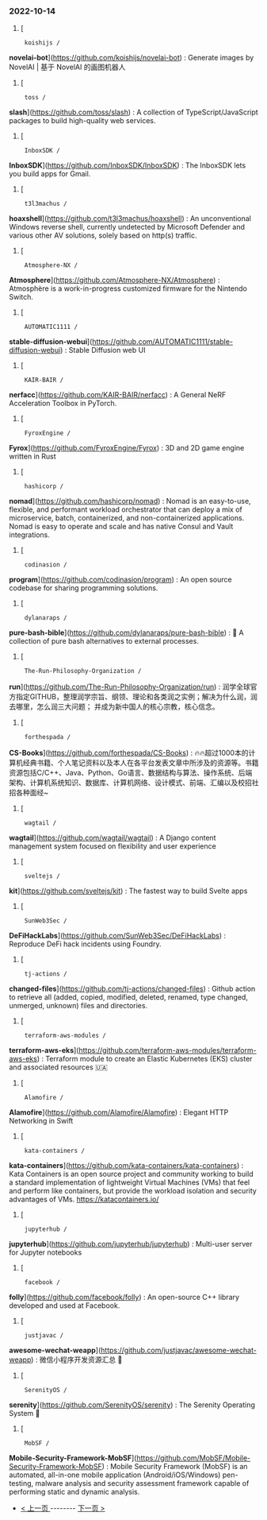 ### 2022-10-14 
1. [
    

        koishijs /
**novelai-bot**](https://github.com/koishijs/novelai-bot) : Generate images by NovelAI | 基于 NovelAI 的画图机器人
1. [
    

        toss /
**slash**](https://github.com/toss/slash) : A collection of TypeScript/JavaScript packages to build high-quality web services.
1. [
    

        InboxSDK /
**InboxSDK**](https://github.com/InboxSDK/InboxSDK) : The InboxSDK lets you build apps for Gmail.
1. [
    

        t3l3machus /
**hoaxshell**](https://github.com/t3l3machus/hoaxshell) : An unconventional Windows reverse shell, currently undetected by Microsoft Defender and various other AV solutions, solely based on http(s) traffic.
1. [
    

        Atmosphere-NX /
**Atmosphere**](https://github.com/Atmosphere-NX/Atmosphere) : Atmosphère is a work-in-progress customized firmware for the Nintendo Switch.
1. [
    

        AUTOMATIC1111 /
**stable-diffusion-webui**](https://github.com/AUTOMATIC1111/stable-diffusion-webui) : Stable Diffusion web UI
1. [
    

        KAIR-BAIR /
**nerfacc**](https://github.com/KAIR-BAIR/nerfacc) : A General NeRF Acceleration Toolbox in PyTorch.
1. [
    

        FyroxEngine /
**Fyrox**](https://github.com/FyroxEngine/Fyrox) : 3D and 2D game engine written in Rust
1. [
    

        hashicorp /
**nomad**](https://github.com/hashicorp/nomad) : Nomad is an easy-to-use, flexible, and performant workload orchestrator that can deploy a mix of microservice, batch, containerized, and non-containerized applications. Nomad is easy to operate and scale and has native Consul and Vault integrations.
1. [
    

        codinasion /
**program**](https://github.com/codinasion/program) : An open source codebase for sharing programming solutions.
1. [
    

        dylanaraps /
**pure-bash-bible**](https://github.com/dylanaraps/pure-bash-bible) : 📖 A collection of pure bash alternatives to external processes.
1. [
    

        The-Run-Philosophy-Organization /
**run**](https://github.com/The-Run-Philosophy-Organization/run) : 润学全球官方指定GITHUB，整理润学宗旨、纲领、理论和各类润之实例；解决为什么润，润去哪里，怎么润三大问题； 并成为新中国人的核心宗教，核心信念。
1. [
    

        forthespada /
**CS-Books**](https://github.com/forthespada/CS-Books) : 🔥🔥超过1000本的计算机经典书籍、个人笔记资料以及本人在各平台发表文章中所涉及的资源等。书籍资源包括C/C++、Java、Python、Go语言、数据结构与算法、操作系统、后端架构、计算机系统知识、数据库、计算机网络、设计模式、前端、汇编以及校招社招各种面经~
1. [
    

        wagtail /
**wagtail**](https://github.com/wagtail/wagtail) : A Django content management system focused on flexibility and user experience
1. [
    

        sveltejs /
**kit**](https://github.com/sveltejs/kit) : The fastest way to build Svelte apps
1. [
    

        SunWeb3Sec /
**DeFiHackLabs**](https://github.com/SunWeb3Sec/DeFiHackLabs) : Reproduce DeFi hack incidents using Foundry.
1. [
    

        tj-actions /
**changed-files**](https://github.com/tj-actions/changed-files) : Github action to retrieve all (added, copied, modified, deleted, renamed, type changed, unmerged, unknown) files and directories.
1. [
    

        terraform-aws-modules /
**terraform-aws-eks**](https://github.com/terraform-aws-modules/terraform-aws-eks) : Terraform module to create an Elastic Kubernetes (EKS) cluster and associated resources 🇺🇦
1. [
    

        Alamofire /
**Alamofire**](https://github.com/Alamofire/Alamofire) : Elegant HTTP Networking in Swift
1. [
    

        kata-containers /
**kata-containers**](https://github.com/kata-containers/kata-containers) : Kata Containers is an open source project and community working to build a standard implementation of lightweight Virtual Machines (VMs) that feel and perform like containers, but provide the workload isolation and security advantages of VMs. https://katacontainers.io/
1. [
    

        jupyterhub /
**jupyterhub**](https://github.com/jupyterhub/jupyterhub) : Multi-user server for Jupyter notebooks
1. [
    

        facebook /
**folly**](https://github.com/facebook/folly) : An open-source C++ library developed and used at Facebook.
1. [
    

        justjavac /
**awesome-wechat-weapp**](https://github.com/justjavac/awesome-wechat-weapp) : 微信小程序开发资源汇总 💯
1. [
    

        SerenityOS /
**serenity**](https://github.com/SerenityOS/serenity) : The Serenity Operating System 🐞
1. [
    

        MobSF /
**Mobile-Security-Framework-MobSF**](https://github.com/MobSF/Mobile-Security-Framework-MobSF) : Mobile Security Framework (MobSF) is an automated, all-in-one mobile application (Android/iOS/Windows) pen-testing, malware analysis and security assessment framework capable of performing static and dynamic analysis. 

- [ < 上一页 ](https://github.com/able8/github-trending-daily-record/blob/master/2022-10-13.md) -------- [ 下一页 > ](https://github.com/able8/github-trending-daily-record/blob/master/2022-10-15.md)